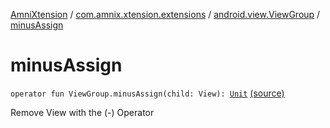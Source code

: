[AmniXtension](../../index.md) / [com.amnix.xtension.extensions](../index.md) / [android.view.ViewGroup](index.md) / [minusAssign](./minus-assign.md)

# minusAssign

`operator fun ViewGroup.minusAssign(child: View): `[`Unit`](https://kotlinlang.org/api/latest/jvm/stdlib/kotlin/-unit/index.html) [(source)](https://github.com/AmniX/AmniXTension/tree/master/AmniXtension/src/main/java/com/amnix/xtension/extensions/ViewGroupExtensions.kt#L9)

Remove View with the (-) Operator

